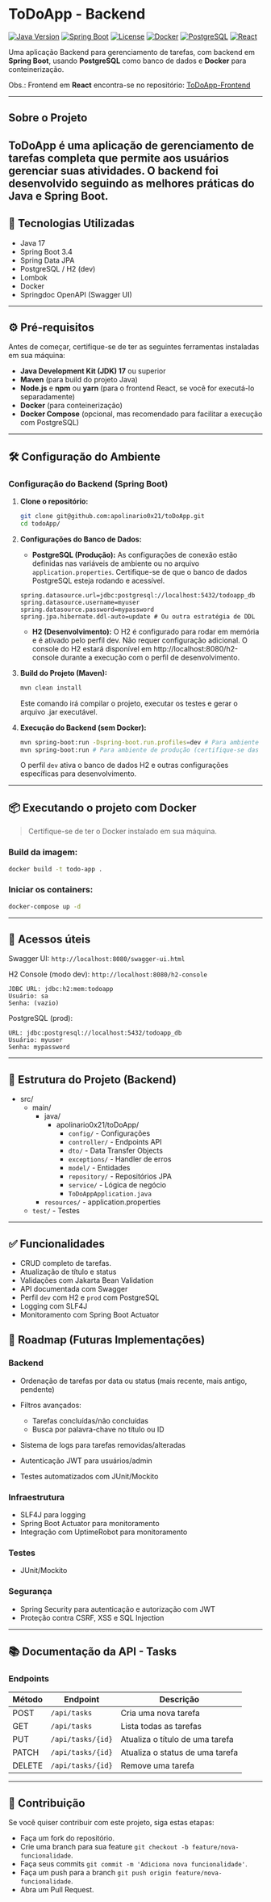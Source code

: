 # ToDoApp - Backend


[![Java Version](https://img.shields.io/badge/Java-17-blue.svg)](https://openjdk.org/)
[![Spring Boot](https://img.shields.io/badge/Spring_Boot-3.4-green.svg)](https://spring.io/projects/spring-boot)
[![License](https://img.shields.io/badge/License-MIT-yellow.svg)](https://opensource.org/licenses/MIT)
[![Docker](https://img.shields.io/badge/Docker-20.10.7-blue.svg)](https://www.docker.com/)
[![PostgreSQL](https://img.shields.io/badge/PostgreSQL-14.1-orange.svg)](https://www.postgresql.org/)
[![React](https://img.shields.io/badge/React-17.0.2-lightblue.svg)](https://reactjs.org/)


Uma aplicação Backend para gerenciamento de tarefas, com backend em **Spring Boot**, usando **PostgreSQL** como banco de dados e **Docker** para conteinerização.

Obs.: Frontend em **React** encontra-se no repositório: [ToDoApp-Frontend](https://github.com/apolinario0x21/toDoApp_Frontend)

---

## Sobre o Projeto
ToDoApp é uma aplicação de gerenciamento de tarefas completa que permite aos usuários gerenciar suas atividades.
O backend foi desenvolvido seguindo as melhores práticas do Java e Spring Boot.
---
## 🚀 Tecnologias Utilizadas
- Java 17
- Spring Boot 3.4
- Spring Data JPA
- PostgreSQL / H2 (dev)
- Lombok
- Docker
- Springdoc OpenAPI (Swagger UI)

---

## ⚙️ Pré-requisitos

Antes de começar, certifique-se de ter as seguintes ferramentas instaladas em sua máquina:

- **Java Development Kit (JDK) 17** ou superior
- **Maven** (para build do projeto Java)
- **Node.js** e **npm** ou **yarn** (para o frontend React, se você for executá-lo separadamente)
- **Docker** (para conteinerização)
- **Docker Compose** (opcional, mas recomendado para facilitar a execução com PostgreSQL)

---


## 🛠️ Configuração do Ambiente

### Configuração do Backend (Spring Boot)

1.  **Clone o repositório:**
    ```bash
    git clone git@github.com:apolinario0x21/toDoApp.git
    cd todoApp/ 
    ```

2.  **Configurações do Banco de Dados:**
    - **PostgreSQL (Produção):** As configurações de conexão estão definidas nas variáveis de ambiente ou no arquivo `application.properties`. Certifique-se de que o banco de dados PostgreSQL esteja rodando e acessível.
    ```
    spring.datasource.url=jdbc:postgresql://localhost:5432/todoapp_db
    spring.datasource.username=myuser
    spring.datasource.password=mypassword
    spring.jpa.hibernate.ddl-auto=update # Ou outra estratégia de DDL
    ```
    - **H2 (Desenvolvimento):** O H2 é configurado para rodar em memória e é ativado pelo perfil dev. Não requer configuração adicional. O console do H2 estará disponível em http://localhost:8080/h2-console durante a execução com o perfil de desenvolvimento.


3. **Build do Projeto (Maven):**
    ```bash
    mvn clean install
    ```
   Este comando irá compilar o projeto, executar os testes e gerar o arquivo .jar executável.


4.  **Execução do Backend (sem Docker):**
    ```bash
    mvn spring-boot:run -Dspring-boot.run.profiles=dev # Para ambiente de desenvolvimento com H2
    mvn spring-boot:run # Para ambiente de produção (certifique-se das configurações do PostgreSQL)
    ```
    O perfil `dev` ativa o banco de dados H2 e outras configurações específicas para desenvolvimento.    

---

## 📦 Executando o projeto com Docker

> Certifique-se de ter o Docker instalado em sua máquina.

### Build da imagem:

```bash
docker build -t todo-app .
```

### Iniciar os containers:

```bash
docker-compose up -d
```
---

## 🧪 Acessos úteis
Swagger UI: `http://localhost:8080/swagger-ui.html`

H2 Console (modo dev): `http://localhost:8080/h2-console`

    JDBC URL: jdbc:h2:mem:todoapp
    Usuário: sa
    Senha: (vazio)

PostgreSQL (prod):

    URL: jdbc:postgresql://localhost:5432/todoapp_db
    Usuário: myuser
    Senha: mypassword

---

## 📂 Estrutura do Projeto (Backend)
- src/
    - main/
        - java/
            - apolinario0x21/toDoApp/
                - `config/` - Configurações
                - `controller/` - Endpoints API
                - `dto/` - Data Transfer Objects
                - `exceptions/` - Handler de erros
                - `model/` - Entidades
                - `repository/` - Repositórios JPA
                - `service/` - Lógica de negócio
                - `ToDoAppApplication.java`
        - `resources/` - application.properties
    - `test/` - Testes

---

## ✅ Funcionalidades
- CRUD completo de tarefas.
- Atualização de título e status
- Validações com Jakarta Bean Validation
- API documentada com Swagger
- Perfil `dev` com H2 e `prod` com PostgreSQL
- Logging com SLF4J
- Monitoramento com Spring Boot Actuator

## 🔮 Roadmap (Futuras Implementações)
### Backend
- Ordenação de tarefas por data ou status (mais recente, mais antigo, pendente)
- Filtros avançados:

  - Tarefas concluídas/não concluídas
  - Busca por palavra-chave no título ou ID

- Sistema de logs para tarefas removidas/alteradas
- Autenticação JWT para usuários/admin
- Testes automatizados com JUnit/Mockito

### Infraestrutura
- SLF4J para logging
- Spring Boot Actuator para monitoramento
- Integração com UptimeRobot para monitoramento

### Testes
- JUnit/Mockito

### Segurança
- Spring Security para autenticação e autorização com JWT
- Proteção contra CSRF, XSS e SQL Injection
---

## 📚 Documentação da API - Tasks
### Endpoints

| Método | Endpoint                | Descrição                          |
|--------|-------------------------|------------------------------------|
| POST   | `/api/tasks`            | Cria uma nova tarefa               |
| GET    | `/api/tasks`            | Lista todas as tarefas             |
| PUT    | `/api/tasks/{id}`       | Atualiza o título de uma tarefa    |
| PATCH  | `/api/tasks/{id}`       | Atualiza o status de uma tarefa    |
| DELETE | `/api/tasks/{id}`       | Remove uma tarefa                  |

---


## 🤝 Contribuição
Se você quiser contribuir com este projeto, siga estas etapas:

- Faça um fork do repositório.
- Crie uma branch para sua feature `git checkout -b feature/nova-funcionalidade`.
- Faça seus commits `git commit -m 'Adiciona nova funcionalidade'`.
- Faça um push para a branch `git push origin feature/nova-funcionalidade`.
- Abra um Pull Request.